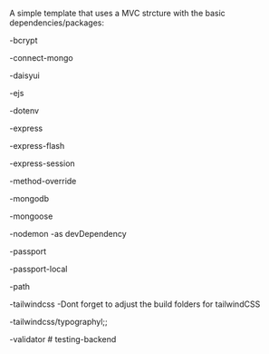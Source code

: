 A simple template that uses a MVC strcture with the basic
dependencies/packages:

-bcrypt

-connect-mongo

-daisyui

-ejs

-dotenv

-express 

-express-flash

-express-session

-method-override

-mongodb

-mongoose

-nodemon
    -as devDependency

-passport

-passport-local

-path

-tailwindcss
    -Dont forget to adjust the build folders for tailwindCSS

-tailwindcss/typographyl;;

-validator 
#   t e s t i n g - b a c k e n d  
 